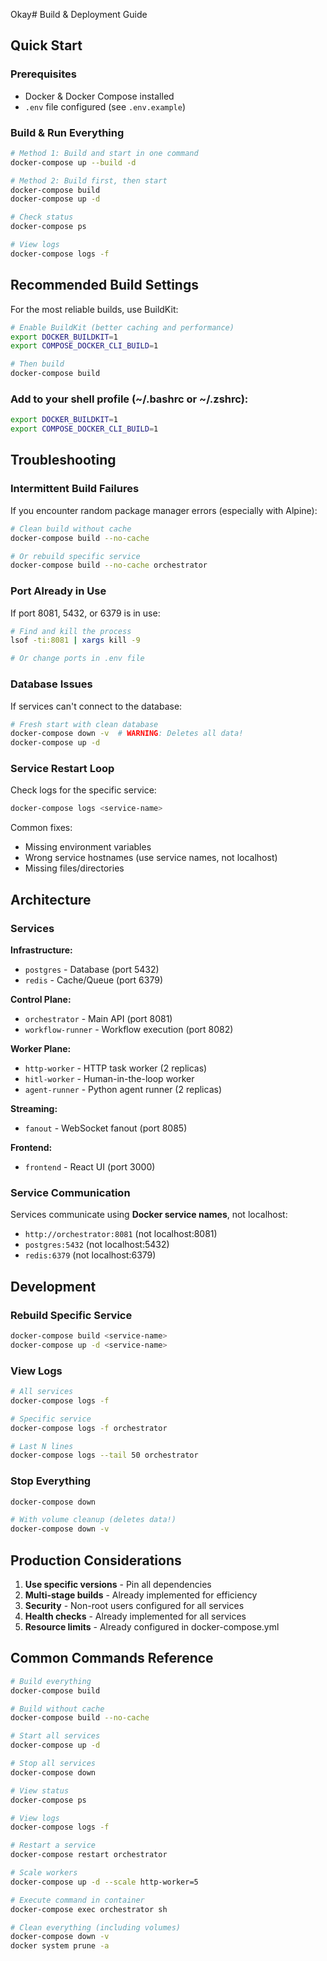 Okay# Build & Deployment Guide

## Quick Start

### Prerequisites
- Docker & Docker Compose installed
- `.env` file configured (see `.env.example`)

### Build & Run Everything

```bash
# Method 1: Build and start in one command
docker-compose up --build -d

# Method 2: Build first, then start
docker-compose build
docker-compose up -d

# Check status
docker-compose ps

# View logs
docker-compose logs -f
```

## Recommended Build Settings

For the most reliable builds, use BuildKit:

```bash
# Enable BuildKit (better caching and performance)
export DOCKER_BUILDKIT=1
export COMPOSE_DOCKER_CLI_BUILD=1

# Then build
docker-compose build
```

### Add to your shell profile (~/.bashrc or ~/.zshrc):
```bash
export DOCKER_BUILDKIT=1
export COMPOSE_DOCKER_CLI_BUILD=1
```

## Troubleshooting

### Intermittent Build Failures

If you encounter random package manager errors (especially with Alpine):

```bash
# Clean build without cache
docker-compose build --no-cache

# Or rebuild specific service
docker-compose build --no-cache orchestrator
```

### Port Already in Use

If port 8081, 5432, or 6379 is in use:

```bash
# Find and kill the process
lsof -ti:8081 | xargs kill -9

# Or change ports in .env file
```

### Database Issues

If services can't connect to the database:

```bash
# Fresh start with clean database
docker-compose down -v  # WARNING: Deletes all data!
docker-compose up -d
```

### Service Restart Loop

Check logs for the specific service:

```bash
docker-compose logs <service-name>
```

Common fixes:
- Missing environment variables
- Wrong service hostnames (use service names, not localhost)
- Missing files/directories

## Architecture

### Services

**Infrastructure:**
- `postgres` - Database (port 5432)
- `redis` - Cache/Queue (port 6379)

**Control Plane:**
- `orchestrator` - Main API (port 8081)
- `workflow-runner` - Workflow execution (port 8082)

**Worker Plane:**
- `http-worker` - HTTP task worker (2 replicas)
- `hitl-worker` - Human-in-the-loop worker
- `agent-runner` - Python agent runner (2 replicas)

**Streaming:**
- `fanout` - WebSocket fanout (port 8085)

**Frontend:**
- `frontend` - React UI (port 3000)

### Service Communication

Services communicate using **Docker service names**, not localhost:
- `http://orchestrator:8081` (not localhost:8081)
- `postgres:5432` (not localhost:5432)
- `redis:6379` (not localhost:6379)

## Development

### Rebuild Specific Service

```bash
docker-compose build <service-name>
docker-compose up -d <service-name>
```

### View Logs

```bash
# All services
docker-compose logs -f

# Specific service
docker-compose logs -f orchestrator

# Last N lines
docker-compose logs --tail 50 orchestrator
```

### Stop Everything

```bash
docker-compose down

# With volume cleanup (deletes data!)
docker-compose down -v
```

## Production Considerations

1. **Use specific versions** - Pin all dependencies
2. **Multi-stage builds** - Already implemented for efficiency
3. **Security** - Non-root users configured for all services
4. **Health checks** - Already implemented for all services
5. **Resource limits** - Already configured in docker-compose.yml

## Common Commands Reference

```bash
# Build everything
docker-compose build

# Build without cache
docker-compose build --no-cache

# Start all services
docker-compose up -d

# Stop all services
docker-compose down

# View status
docker-compose ps

# View logs
docker-compose logs -f

# Restart a service
docker-compose restart orchestrator

# Scale workers
docker-compose up -d --scale http-worker=5

# Execute command in container
docker-compose exec orchestrator sh

# Clean everything (including volumes)
docker-compose down -v
docker system prune -a
```
